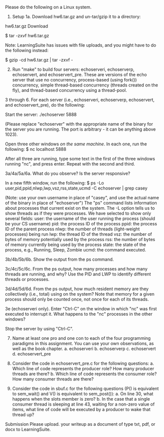

Please do the following on a Linux system.

1. Setup
1a. Download hw6.tar.gz and un-tar/gzip it to a directory:
 
hw6.tar.gz  Download

$ tar -zxvf hw6.tar.gz

Note: LearningSuite has issues with file uploads, and you might have to do the following instead:

$ gzip -cd hw6.tar.gz | tar -zxvf -

2. Run "make" to build four servers: echoserveri, echoserverp, echoservert, and echoservert_pre.  These are versions of the echo server that use no concurrency, process-based (using fork()) concurrency, simple thread-based concurrency (threads created on the fly), and thread-based concurrency using a thread-pool.

3 through 6. For each server (i.e., echoserveri, echoserverp, echoservert, and echoservert_pre), do the following:

Start the server:
./echoserver 5888

(Please replace "echoserver" with the appropriate name of the binary for the server you are running.  The port is arbitrary - it can be anything above 1023).

Open three other windows *on the same machine*.  In each one, run the following:
$ nc localhost 5888

After all three are running, type some text in the first of the three windows running "nc", and press enter.  Repeat with the second and third.

3a/4a/5a/6a. What do you observe?  Is the server responsive?

In a new fifth window, run the following:
$ ps -Lo user,pid,ppid,nlwp,lwp,vsz,rss,state,ucmd -C echoserver | grep casey

(Note: use your own username in place of "casey", and use the actual name of the binary in place of "echoserver")
The "ps" command lists information about processes that current exist on the system.  The -L option tells us to show threads as if they were processes.  We have selected to show only several fields:
user: the username of the user running the process (should be your CS username)
pid: the process ID of the process
ppid: the process ID of the parent process
nlwp: the number of threads (light-weight processes) being run
lwp: the thread ID of the thread
vsz: the number of bytes of memory potentially used by the process
rss: the number of bytes of memory currently being used by the process
state: the state of the process, e.g., Running, Sleep, Zombie
ucmd: the command executed.

3b/4b/5b/6b. Show the output from the ps command.

3c/4c/5c/6c. From the ps output, how many processes and how many threads are running, and why?  Use the PID and LWP to identify different threads or processes.

3d/4d/5d/6d. From the ps output, how much resident memory are they collectively (i.e., total) using on the system?  Note that memory for a given process should only be counted once, not once for each of its threads.

3e (echoserveri only). Enter "Ctrl-C" on the window in which "nc" was first executed to interrupt it.  What happens to the "nc" processes in the other windows?

Stop the server by using "Ctrl-C".
 

7. Name at least one pro and one con to each of the four programming paradigms in this assignment.  You can use your own observations, as well as the book chapter.
a. echoserveri
b. echoserverp
c. echoservert
d. echoservert_pre
 
8. Consider the code in echoservert_pre.c for the following questions:
a. Which line of code represents the producer role?  How many producer threads are there?
b. Which line of code represents the consumer role?  How many consumer threads are there?

9. Consider the code in sbuf.c for the following questions (P() is equivalent to sem_wait() and V() is equivalent to sem_post()):
a. On line 30, what happens when the slots member is zero?
b. In the case that a single consumer thread is sleeping at line 43, waiting for a non-zero value of items, what line of code will be executed by a producer to wake that thread up?
 
Submission
Please upload. your writeup as a document of type txt, pdf, or docx to LearningSuite.
